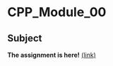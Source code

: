 # CPP_Module_00

## Subject
**The assignment is here!** [(link)](https://github.com/AtaullinShamil/42-CPP_Module/blob/main/CPP_Module_00/includes/cpp_00.pdf)
